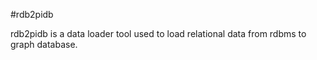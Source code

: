 #rdb2pidb

rdb2pidb is a data loader tool used to load relational data from rdbms to graph database.


